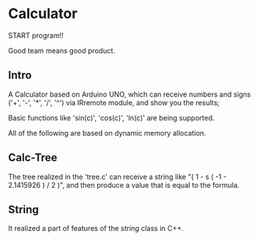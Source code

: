# Calculator

START program!!

Good team means good product.

## Intro

A Calculator based on Arduino UNO, which can receive numbers and signs ('+', '-', '*', '/', '^') via IRremote module, and show you the results;

Basic functions like 'sin(c)', 'cos(c)', 'ln(c)' are being supported.

All of the following are based on dynamic memory allocation.

## Calc-Tree

The tree realized in the 'tree.c' can receive a string like "( 1 - s ( -1 - 2.1415926 ) / 2 )", and then produce a value that is equal to the formula.

## String

It realized a part of features of the *string* class in C++.